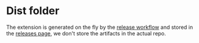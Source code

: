 # Dist folder

The extension is generated on the fly by the [release workflow](../.github/workflows/release.yml) and stored in the [releases page](https://github.com/lfilho/sample-webextension/releases), we don't store the artifacts in the actual repo.
